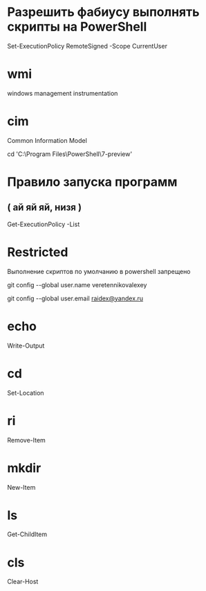 # Разрешить фабиусу выполнять скрипты на PowerShell

Set-ExecutionPolicy RemoteSigned -Scope CurrentUser


# wmi

windows management instrumentation

# cim

Common Information Model

cd 'C:\Program Files\PowerShell\7-preview\'

# Правило запуска программ
## ( ай яй яй, низя )

Get-ExecutionPolicy -List

# Restricted

Выполнение скриптов по умолчанию в powershell запрещено

git config --global user.name veretennikovalexey

git config --global user.email raidex@yandex.ru

# echo

Write-Output

# cd

Set-Location

# ri

Remove-Item

# mkdir

New-Item

# ls

Get-ChildItem

# cls

Clear-Host
